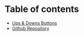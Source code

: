 # Table of contents

* [Ups & Downs Buttons](README.md)
* [Github Repository](https://github.com/talmax1124/Ups-Downs-Buttons)

